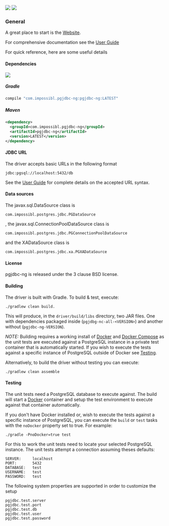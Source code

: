 [![](https://img.shields.io/travis/impossibl/pgjdbc-ng/develop.svg?style=flat)](https://travis-ci.org/impossibl/pgjdbc-ng/branches)
[![](https://img.shields.io/github/release/impossibl/pgjdbc-ng.svg?style=flat)](https://github.com/impossibl/pgjdbc-ng/releases/latest)

### General

A great place to start is the [Website](https://impossibl.github.io/pgjdbc-ng).

For comprehensive documentation see the [User Guide](https://impossibl.github.io/pgjdbc-ng/docs/current/user-guide)

For quick reference, here are some useful details

#### Dependencies

[![](https://img.shields.io/maven-central/v/com.impossibl.pgjdbc-ng/pgjdbc-ng.svg)](https://search.maven.org/search?q=g:com.impossibl.pgjdbc-ng%20AND%20a:pgjdbc-ng&core=gav)

##### Gradle

```groovy
compile "com.impossibl.pgjdbc-ng:pgjdbc-ng:LATEST"
```
    
##### Maven

```xml
<dependency>
  <groupId>com.impossibl.pgjdbc-ng</groupId>
  <artifactId>pgjdbc-ng</artifactId>
  <version>LATEST</version>
</dependency>
```
    

#### JDBC URL

The driver accepts basic URLs in the following format

	jdbc:pgsql://localhost:5432/db
	

See the [User Guide](https://impossibl.github.io/pgjdbc-ng/docs/current/user-guide#connection-urls) 
for complete details on the accepted URL syntax.

#### Data sources

The javax.sql.DataSource class is

	com.impossibl.postgres.jdbc.PGDataSource

, the javax.sql.ConnectionPoolDataSource class is

	com.impossibl.postgres.jdbc.PGConnectionPoolDataSource

and the XADataSource class is

	com.impossibl.postgres.jdbc.xa.PGXADataSource

#### License

pgjdbc-ng is released under the 3 clause BSD license.

#### Building
The driver is built with Gradle. To build & test, execute:

	./gradlew clean build.

This will produce, in the `driver/build/libs` directory, two JAR files. One with dependencies
packaged inside (`pgjdbg-nc-all-<VERSION>`) and another without (`pgjdbc-ng-VERSION`).

*NOTE:* Building requires a working install of [Docker](https://docs.docker.com/docker) and 
[Docker Compose](https://docs.docker.com/compose) as the unit tests are executed against a
PostgreSQL instance in a private test container that is automatically started. If you wish to
execute the tests against a specific instance of PostgreSQL outside of Docker see [Testing](#Testing).

Alternatively, to build the driver without testing you can execute:

    ./gradlew clean assemble  

#### Testing

The unit tests need a PostgreSQL database to execute against. The build will start a [Docker](https://docker.com)
container and setup the test environment to execute against that container automatically.

If you don't have Docker installed or, wish to execute the tests against a specific instance of PostgreSQL, you
can execute the `build` or `test` tasks with the `noDocker` property set to true. For example:

    ./gradle -PnoDocker=true test
    
For this to work the unit tests need to locate your selected PostgreSQL instance. The unit tests attempt a
connection assuming theses defaults:

	SERVER:     localhost
	PORT:       5432
	DATABASE:   test
	USERNAME:   test
	PASSWORD:   test

The following system properties are supported in order to customize the setup

	pgjdbc.test.server
	pgjdbc.test.port
	pgjdbc.test.db
	pgjdbc.test.user
	pgjdbc.test.password
